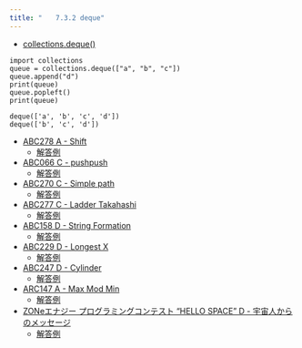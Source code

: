 ```yaml
---
title: "　　7.3.2 deque"
---
```


* [collections.deque()](https://docs.python.org/ja/3/library/collections.html#collections.deque)

```python:サンプルコード
import collections
queue = collections.deque(["a", "b", "c"])
queue.append("d")
print(queue)
queue.popleft()
print(queue)
```

```text:実行結果
deque(['a', 'b', 'c', 'd'])
deque(['b', 'c', 'd'])
```

- [ABC278 A - Shift](https://atcoder.jp/contests/abc278/tasks/abc278_a)
    - [解答例](https://atcoder.jp/contests/abc278/submissions/36932522)
- [ABC066 C - pushpush](https://atcoder.jp/contests/abc066/tasks/arc077_a)
    - [解答例](https://atcoder.jp/contests/abc066/submissions/14452926)
- [ABC270 C - Simple path](https://atcoder.jp/contests/abc270/tasks/abc270_c)
    - [解答例](https://atcoder.jp/contests/abc270/submissions/37525534)
- [ABC277 C - Ladder Takahashi](https://atcoder.jp/contests/abc277/tasks/abc277_c)
    - [解答例](https://atcoder.jp/contests/abc277/submissions/36455845)
- [ABC158 D - String Formation](https://atcoder.jp/contests/abc158/tasks/abc158_d)
    - [解答例](https://atcoder.jp/contests/abc158/submissions/14452351)
- [ABC229 D - Longest X](https://atcoder.jp/contests/abc229/tasks/abc229_d)
    - [解答例](https://atcoder.jp/contests/abc229/submissions/31248138)
- [ABC247 D - Cylinder](https://atcoder.jp/contests/abc247/tasks/abc247_d)
    - [解答例](https://atcoder.jp/contests/abc247/submissions/30965828)
- [ARC147 A - Max Mod Min](https://atcoder.jp/contests/arc147/tasks/arc147_a)
    - [解答例](https://atcoder.jp/contests/arc147/submissions/34959003)
- [ZONeエナジー プログラミングコンテスト “HELLO SPACE” D - 宇宙人からのメッセージ](https://atcoder.jp/contests/zone2021/tasks/zone2021_d)
    - [解答例](https://atcoder.jp/contests/zone2021/submissions/38576797)